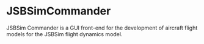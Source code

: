 # JSBSimCommander
JSBSim Commander is a GUI front-end for the development of aircraft flight models for the JSBSim flight dynamics model.
